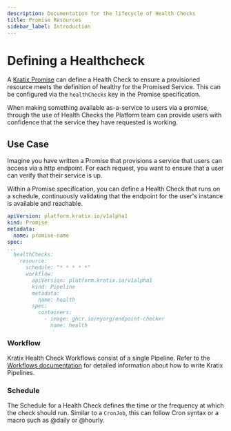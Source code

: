 ```yaml
---
description: Documentation for the lifecycle of Health Checks
title: Promise Resources
sidebar_label: Introduction
---
```


# Defining a Healthcheck

A [Kratix Promise](../promises/intro) can define a Health Check to ensure a provisioned resource meets the definition of healthy for the Promised Service. This can be configured via the `healthChecks` key in the Promise specification.

When making something available as-a-service to users via a promise, through the use of Health Checks the Platform team can provide users with confidence that the service they have requested is working.

## Use Case

Imagine you have written a Promise that provisions a service that users can access via a http endpoint. For each request, you want to ensure that a user can verify that their service is up.

Within a Promise specification, you can define a Health Check that runs on a schedule, continuously validating that the endpoint for the user's instance is available and reachable.

```yaml showLineNumbers
apiVersion: platform.kratix.io/v1alpha1
kind: Promise
metadata:
  name: promise-name
spec:
...
  healthChecks:
    resource:
      schedule: "* * * * *"
      workflow:
        apiVersion: platform.kratix.io/v1alpha1
        kind: Pipeline
        metadata:
          name: health
        spec:
          containers:
            - image: ghcr.io/myorg/endpoint-checker
              name: health
```

### Workflow

Kratix Health Check Workflows consist of a single Pipeline. Refer to the [Workflows documentation](../workflows) for detailed information about how to write Kratix Pipelines.

### Schedule

The Schedule for a Health Check defines the time or the frequency at which the check should run. Similar to a `CronJob`, this can follow Cron syntax or a macro such as @daily or @hourly.
